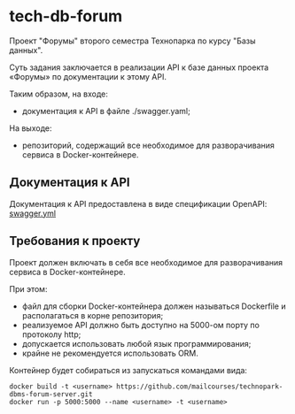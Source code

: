 # tech-db-forum

Проект "Форумы" второго семестра Технопарка по курсу "Базы данных".

Суть задания заключается в реализации API к базе данных проекта «Форумы» по документации к этому API.

Таким образом, на входе:

* документация к API в файле ./swagger.yaml;

На выходе:

* репозиторий, содержащий все необходимое для разворачивания сервиса в Docker-контейнере.

## Документация к API
Документация к API предоставлена в виде спецификации OpenAPI: [swagger.yml](https://github.com/VladimirLunkin/tech-db-forum/swagger.yml) 

## Требования к проекту
Проект должен включать в себя все необходимое для разворачивания сервиса в Docker-контейнере.

При этом:

* файл для сборки Docker-контейнера должен называться Dockerfile и располагаться в корне репозитория;
* реализуемое API должно быть доступно на 5000-ом порту по протоколу http;
* допускается использовать любой язык программирования;
* крайне не рекомендуется использовать ORM.

Контейнер будет собираться из запускаться командами вида:
```
docker build -t <username> https://github.com/mailcourses/technopark-dbms-forum-server.git
docker run -p 5000:5000 --name <username> -t <username>
```
